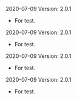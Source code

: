 2020-07-09 Version: 2.0.1
- For test.

2020-07-09 Version: 2.0.1
- For test.

2020-07-09 Version: 2.0.1
- For test.

2020-07-09 Version: 2.0.1
- For test.

